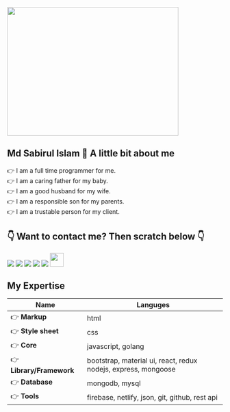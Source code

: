 <img src="https://image.freepik.com/free-photo/close-up-employer-ready-shake-hand-employee_122498-406.jpg" width="400" height="300">

## Md Sabirul Islam 👋 A little bit about me
👉 I am a full time programmer for me.  
👉 I am a caring father for my baby.  
👉 I am a good husband for my wife.  
👉 I am a responsible son for my parents.  
👉 I am a trustable person for my client.

## 👇 Want to contact me? Then scratch below 👇
[<img src="https://1.bp.blogspot.com/-nv46iRQK3X4/U8iX4shPe9I/AAAAAAAALnM/nYuMF8B-Mvo/s1600/facebook.png">](https://www.facebook.com/mdsabirulislam.shimul/)
[<img src="https://1.bp.blogspot.com/-hdRggGgpl04/YBblHl4aE3I/AAAAAAAAB_g/wSWCLWpBf1kuZhlY-dsfkcFcDqaSUsHpACLcBGAsYHQ/s32/youtube.jpg">](https://www.youtube.com/channel/UCILPl3huxZ1tdznJgxupwVg)
[<img src="https://1.bp.blogspot.com/-tLOdCdFwBXw/U8iX_exEUqI/AAAAAAAALpY/7BcWFjPggaA/s1600/twitter.png">](https://twitter.com/mdsabirulislam_)
[<img src="https://2.bp.blogspot.com/-9qHtPdtA-gE/U8iX531XNwI/AAAAAAAALnk/6wD_u6wtZhs/s1600/instagram.png">](https://www.instagram.com/mdsabirulislamshimul/)
[<img src="https://3.bp.blogspot.com/-V6TDR3wxbxA/U8iX6Z0eCAI/AAAAAAAALns/DKqXbbxJrMY/s1600/mail.png">](mailto:sabirul.shimul@gmail.com)
[<img src="https://www.flaticon.com/svg/vstatic/svg/174/174883.svg?token=exp=1612867363~hmac=426a47c1a7bbc12a8efa56d0c77e1edb"  width="32" height="32">](mailto:sabirul.shimul@gmail.com)

## My Expertise
Name | Languges
---- | --------
👉 **Markup** | html
👉 **Style sheet** | css
👉 **Core** | javascript, golang
👉 **Library/Framework** | bootstrap, material ui, react, redux nodejs, express, mongoose
👉 **Database** | mongodb, mysql
👉 **Tools** | firebase, netlify, json, git, github, rest api
